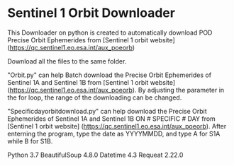 # Sentinel 1 Orbit Downloader
 This Downloader on python is created to automatically download POD Precise Orbit Ephemerides from [Sentinel 1 orbit website] (<https://qc.sentinel1.eo.esa.int/aux_poeorb>)
 
Download all the files to the same folder.

"Orbit.py" can help Batch download the Precise Orbit Ephemerides of Sentinel 1A and Sentinel 1B 
from [Sentinel 1 orbit website] (https://qc.sentinel1.eo.esa.int/aux_poeorb).
By adjusting the parameter in the for loop, the range of the downloading can be changed.

"Specificdayorbitdownload.py" can help download the Precise Orbit Ephemerides of Sentinel 1A and Sentinel 1B ON # SPECIFIC # DAY
from [Sentinel 1 orbit website] (https://qc.sentinel1.eo.esa.int/aux_poeorb).
After enterning the program, type the date as YYYYMMDD, and type A for S1A while B for S1B.

Python 3.7
BeautifulSoup 4.8.0
Datetime 4.3
Requeat 2.22.0
